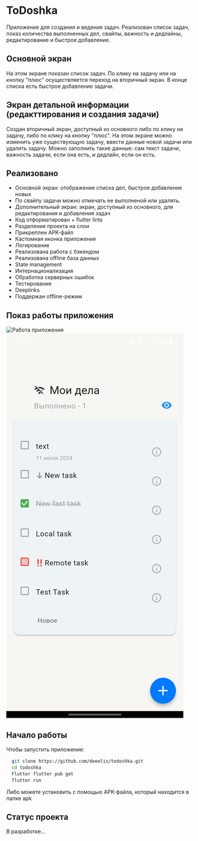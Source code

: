 # ToDoshka

Приложение для создания и ведения задач. Реализован список задач, показ количества выполненных дел, свайпы, важность и дедлайны, редактирование и быстрое добавление.

## Основной экран

На этом экране показан список задач. По клику на задачу или на кнопку "плюс" осуществляется переход на вторичный экран. В конце списка есть быстрое добавление задачи.

## Экран детальной информации (редакттирования и создания задачи)

Создан вторичный экран, доступный из основного либо по клику на задачу, либо по клику на кнопку "плюс". На этом экране можно изменить уже существующую задачу, ввести данные новой задачи или удалить задачу. Можно заполнить такие данные: сам текст задачи, важность задачи, если она есть, и дедлайн, если он есть.

## Реализовано 

- Основной экран: отображение списка дел, быстрое добавление новых
- По свайпу задачи можно отмечать ее выполненой или удалять.
- Дополнительный экран: экран, доступный из основного, для редактирования и добавления задач 
- Код отформатирован + flutter lints
- Разделение проекта на слои
- Прикреплен APK-файл
- Кастомная иконка приложения
- Логирование
- Реализована работа с бэкендом
- Реализована offline база данных
- State management
- Интернационализация
- Обработка серверных ошибок 
- Тестирование 
- Deeplinks
- Поддержан offline-режим

## Показ работы приложения

![Работа приложения](gif/1.gif)    
![Оффлайн-режим](screenshots/1.jpg)

## Начало работы

Чтобы запустить приложение:

```bash
  git clone https://github.com/deeelis/todoshka.git
  cd todoshka
  Flutter flutter pub get
  flutter run
```

Либо можете установить с помощью APK-файла, который находится в папке apk

## Статус проекта

В разработке...

